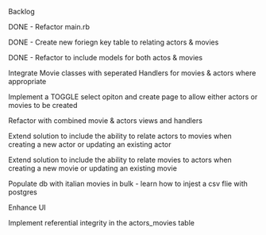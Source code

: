 Backlog

DONE - Refactor main.rb

DONE - Create new foriegn key table to relating actors & movies

DONE - Refactor to include models for both actos & movies

Integrate Movie classes with seperated Handlers for movies & actors where appropriate

Implement a TOGGLE select opiton and create page to allow either actors or movies to be created

Refactor with combined movie & actors views and handlers

Extend solution to include the ability to relate actors to movies when 
creating a new actor or updating an existing actor

Extend solution to include the ability to relate movies to actors when creating a new movie or updating an existing movie

Populate db with italian movies in bulk - learn how to injest a csv flie with postgres

Enhance UI

Implement referential integrity in the actors_movies table
